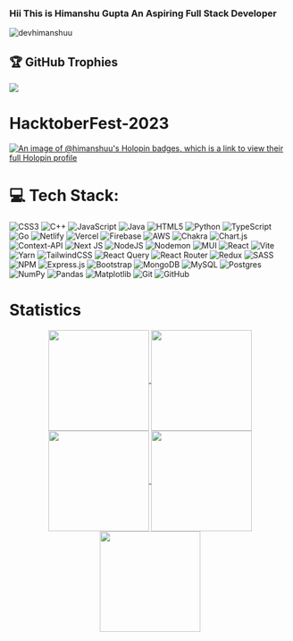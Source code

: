 ### Hii This is Himanshu Gupta An Aspiring Full Stack Developer
<p align="left"> <img src="https://komarev.com/ghpvc/?username=devhimanshuu&label=Profile%20views&color=0e75b6&style=flat" alt="devhimanshuu" /> </p>

## 🏆 GitHub Trophies
![](https://github-profile-trophy.vercel.app/?username=devhimanshuu&theme=radical&no-frame=false&no-bg=true&margin-w=4)

# HacktoberFest-2023
[![An image of @himanshuu's Holopin badges, which is a link to view their full Holopin profile](https://holopin.me/himanshuu)](https://holopin.io/@himanshuu)
<!--[![Ashutosh's github activity graph](https://github-readme-activity-graph.vercel.app/graph?username=devhimanshuu&bg_color=000000&color=ec1818&line=445d0e&point=dee203&area=true&hide_border=true)](https://github.com/ashutosh00710/github-readme-activity-graph)-->
# 💻 Tech Stack:
![CSS3](https://img.shields.io/badge/css3-%231572B6.svg?style=plastic&logo=css3&logoColor=white) ![C++](https://img.shields.io/badge/c++-%2300599C.svg?style=plastic&logo=c%2B%2B&logoColor=white) ![JavaScript](https://img.shields.io/badge/javascript-%23323330.svg?style=plastic&logo=javascript&logoColor=%23F7DF1E) ![Java](https://img.shields.io/badge/java-%23ED8B00.svg?style=plastic&logo=openjdk&logoColor=white) ![HTML5](https://img.shields.io/badge/html5-%23E34F26.svg?style=plastic&logo=html5&logoColor=white) ![Python](https://img.shields.io/badge/python-3670A0?style=plastic&logo=python&logoColor=ffdd54) ![TypeScript](https://img.shields.io/badge/typescript-%23007ACC.svg?style=plastic&logo=typescript&logoColor=white) ![Go](https://img.shields.io/badge/go-%2300ADD8.svg?style=plastic&logo=go&logoColor=white) ![Netlify](https://img.shields.io/badge/netlify-%23000000.svg?style=plastic&logo=netlify&logoColor=#00C7B7) ![Vercel](https://img.shields.io/badge/vercel-%23000000.svg?style=plastic&logo=vercel&logoColor=white) ![Firebase](https://img.shields.io/badge/firebase-%23039BE5.svg?style=plastic&logo=firebase) ![AWS](https://img.shields.io/badge/AWS-%23FF9900.svg?style=plastic&logo=amazon-aws&logoColor=white) ![Chakra](https://img.shields.io/badge/chakra-%234ED1C5.svg?style=plastic&logo=chakraui&logoColor=white) ![Chart.js](https://img.shields.io/badge/chart.js-F5788D.svg?style=plastic&logo=chart.js&logoColor=white) ![Context-API](https://img.shields.io/badge/Context--Api-000000?style=plastic&logo=react) ![Next JS](https://img.shields.io/badge/Next-black?style=plastic&logo=next.js&logoColor=white) ![NodeJS](https://img.shields.io/badge/node.js-6DA55F?style=plastic&logo=node.js&logoColor=white) ![Nodemon](https://img.shields.io/badge/NODEMON-%23323330.svg?style=plastic&logo=nodemon&logoColor=%BBDEAD) ![MUI](https://img.shields.io/badge/MUI-%230081CB.svg?style=plastic&logo=mui&logoColor=white) ![React](https://img.shields.io/badge/react-%2320232a.svg?style=plastic&logo=react&logoColor=%2361DAFB) ![Vite](https://img.shields.io/badge/vite-%23646CFF.svg?style=plastic&logo=vite&logoColor=white) ![Yarn](https://img.shields.io/badge/yarn-%232C8EBB.svg?style=plastic&logo=yarn&logoColor=white) ![TailwindCSS](https://img.shields.io/badge/tailwindcss-%2338B2AC.svg?style=plastic&logo=tailwind-css&logoColor=white) ![React Query](https://img.shields.io/badge/-React%20Query-FF4154?style=plastic&logo=react%20query&logoColor=white) ![React Router](https://img.shields.io/badge/React_Router-CA4245?style=plastic&logo=react-router&logoColor=white) ![Redux](https://img.shields.io/badge/redux-%23593d88.svg?style=plastic&logo=redux&logoColor=white) ![SASS](https://img.shields.io/badge/SASS-hotpink.svg?style=plastic&logo=SASS&logoColor=white) ![NPM](https://img.shields.io/badge/NPM-%23CB3837.svg?style=plastic&logo=npm&logoColor=white) ![Express.js](https://img.shields.io/badge/express.js-%23404d59.svg?style=plastic&logo=express&logoColor=%2361DAFB) ![Bootstrap](https://img.shields.io/badge/bootstrap-%238511FA.svg?style=plastic&logo=bootstrap&logoColor=white) ![MongoDB](https://img.shields.io/badge/MongoDB-%234ea94b.svg?style=plastic&logo=mongodb&logoColor=white) ![MySQL](https://img.shields.io/badge/mysql-4479A1.svg?style=plastic&logo=mysql&logoColor=white) ![Postgres](https://img.shields.io/badge/postgres-%23316192.svg?style=plastic&logo=postgresql&logoColor=white) ![NumPy](https://img.shields.io/badge/numpy-%23013243.svg?style=plastic&logo=numpy&logoColor=white) ![Pandas](https://img.shields.io/badge/pandas-%23150458.svg?style=plastic&logo=pandas&logoColor=white) ![Matplotlib](https://img.shields.io/badge/Matplotlib-%23ffffff.svg?style=plastic&logo=Matplotlib&logoColor=black) ![Git](https://img.shields.io/badge/git-%23F05033.svg?style=plastic&logo=git&logoColor=white) ![GitHub](https://img.shields.io/badge/github-%23121011.svg?style=plastic&logo=github&logoColor=white)

<!--<span>
<a>&nbsp;<img align="center" src="https://github-readme-stats.vercel.app/api?username=devhimanshuu&show_icons=true&locale=en&theme=github_dark_dimmed&v1&rank_icon=github" alt="devhimanshuu" /></a>
<span><img align="left" src="https://github-readme-stats.vercel.app/api/top-langs?username=devhimanshuu&show_icons=true&locale=en&layout=compact&theme=github_dark_dimmed" alt="devhimanshuu" /></span>
<center ><img align="center"  src="https://github-readme-streak-stats.herokuapp.com/?user=devhimanshuu&theme=github_dark_dimmed" alt="devhimanshuu" /></center>
</span>-->
# Statistics
<div align="center">
<a href="https://github.com/devhimanshuu">
<img align="center" src="http://github-profile-summary-cards.vercel.app/api/cards/stats?username=devhimanshuu&theme=aura" height="180em" />
<img align="center" src="http://github-profile-summary-cards.vercel.app/api/cards/most-commit-language?username=devhimanshuu&theme=aura" height="180em" />
<img align="center" src="http://github-profile-summary-cards.vercel.app/api/cards/repos-per-language?username=devhimanshuu&theme=aura" height="180em" />
<img align="center" src="http://github-profile-summary-cards.vercel.app/api/cards/productive-time?username=devhimanshuu&theme=aura" height="180em" />
<img align="center" src="http://github-profile-summary-cards.vercel.app/api/cards/profile-details?username=devhimanshuu&theme=aura" height="180em" />
</div>
